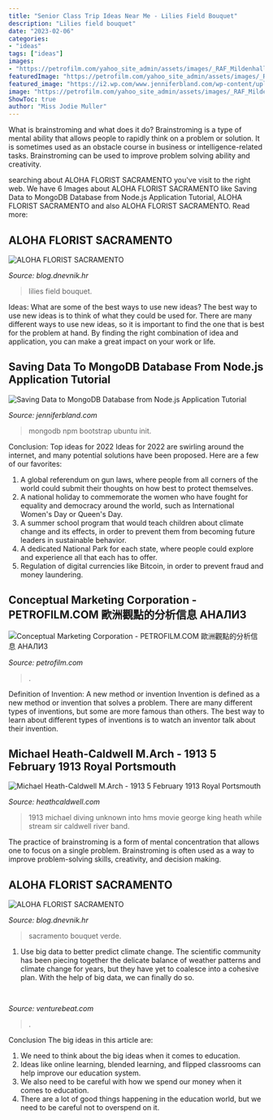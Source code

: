 ```yaml
---
title: "Senior Class Trip Ideas Near Me - Lilies Field Bouquet"
description: "Lilies field bouquet"
date: "2023-02-06"
categories:
- "ideas"
tags: ["ideas"]
images:
- "https://petrofilm.com/yahoo_site_admin/assets/images/_RAF_Mildenhall_Logo_3B.101103602_std.jpg"
featuredImage: "https://petrofilm.com/yahoo_site_admin/assets/images/_RAF_Mildenhall_Logo_3B.101103602_std.jpg"
featured_image: "https://i2.wp.com/www.jenniferbland.com/wp-content/uploads/Screen-Shot-2016-11-11-at-10.52.48-AM.png?resize=963%2C1024&amp;ssl=1"
image: "https://petrofilm.com/yahoo_site_admin/assets/images/_RAF_Mildenhall_Logo_3B.101103602_std.jpg"
ShowToc: true
author: "Miss Jodie Muller"
---
```



What is brainstroming and what does it do?
Brainstroming is a type of mental ability that allows people to rapidly think on a problem or solution. It is sometimes used as an obstacle course in business or intelligence-related tasks. Brainstroming can be used to improve problem solving ability and creativity.

	

		
searching about ALOHA FLORIST SACRAMENTO you've visit to the right web. We have 6 Images about ALOHA FLORIST SACRAMENTO like Saving Data to MongoDB Database from Node.js Application Tutorial, ALOHA FLORIST SACRAMENTO and also ALOHA FLORIST SACRAMENTO. Read more:
		
    
## ALOHA FLORIST SACRAMENTO

<img loading=lazy src="http://bit.ly/r3NYbs" onerror="this.onerror=null;this.src='https://tse3.mm.bing.net/th?id=OIP.kMP-38CToDcmaEbhbuK8CQAAAA&amp;pid=15.1';" alt="ALOHA FLORIST SACRAMENTO">

_Source: blog.dnevnik.hr_

>lilies field bouquet. 

	

Ideas: What are some of the best ways to use new ideas?
The best way to use new ideas is to think of what they could be used for. There are many different ways to use new ideas, so it is important to find the one that is best for the problem at hand. By finding the right combination of idea and application, you can make a great impact on your work or life.

    
## Saving Data To MongoDB Database From Node.js Application Tutorial

<img loading=lazy src="https://i2.wp.com/www.jenniferbland.com/wp-content/uploads/Screen-Shot-2016-11-11-at-10.52.48-AM.png?resize=963%2C1024&amp;ssl=1" onerror="this.onerror=null;this.src='https://tse3.mm.bing.net/th?id=OIP.cruEWW6rCXK7Q8qrfw7doAHaH4&amp;pid=15.1';" alt="Saving Data to MongoDB Database from Node.js Application Tutorial">

_Source: jenniferbland.com_

>mongodb npm bootstrap ubuntu init. 

	

Conclusion: Top ideas for 2022
Ideas for 2022 are swirling around the internet, and many potential solutions have been proposed. Here are a few of our favorites: 
1. A global referendum on gun laws, where people from all corners of the world could submit their thoughts on how best to protect themselves. 
2. A national holiday to commemorate the women who have fought for equality and democracy around the world, such as International Women's Day or Queen's Day. 
3. A summer school program that would teach children about climate change and its effects, in order to prevent them from becoming future leaders in sustainable behavior. 
4. A dedicated National Park for each state, where people could explore and experience all that each has to offer. 
5. Regulation of digital currencies like Bitcoin, in order to prevent fraud and money laundering.

    
## Conceptual Marketing Corporation - PETROFILM.COM ﻿歐洲觀點的分析信息 АНАЛИЗ

<img loading=lazy src="https://petrofilm.com/yahoo_site_admin/assets/images/_RAF_Mildenhall_Logo_3B.101103602_std.jpg" onerror="this.onerror=null;this.src='https://tse3.mm.bing.net/th?id=OIP.wkM6eVamnd-dH9FYHVeAngHaEn&amp;pid=15.1';" alt="Conceptual Marketing Corporation - PETROFILM.COM ﻿歐洲觀點的分析信息 АНАЛИЗ">

_Source: petrofilm.com_

>. 

	

Definition of Invention: A new method or invention
Invention is defined as a new method or invention that solves a problem. There are many different types of inventions, but some are more famous than others. The best way to learn about different types of inventions is to watch an inventor talk about their invention.

    
## Michael Heath-Caldwell M.Arch - 1913 5 February 1913 Royal Portsmouth

<img loading=lazy src="http://heathcaldwell.com/yahoo_site_admin/assets/images/1913_-_boarding_Dhow.10035521_std.jpg" onerror="this.onerror=null;this.src='https://tse1.mm.bing.net/th?id=OIP.2eU3uw5swZER4luHSoU4hwAAAA&amp;pid=15.1';" alt="Michael Heath-Caldwell M.Arch - 1913 5 February 1913 Royal Portsmouth">

_Source: heathcaldwell.com_

>1913 michael diving unknown into hms movie george king heath while stream sir caldwell river band. 

	

The practice of brainstroming is a form of mental concentration that allows one to focus on a single problem. Brainstroming is often used as a way to improve problem-solving skills, creativity, and decision making.

    
## ALOHA FLORIST SACRAMENTO

<img loading=lazy src="http://bit.ly/pAl5SM" onerror="this.onerror=null;this.src='https://tse2.mm.bing.net/th?id=OIP.lycazRfQW6FxEP2T95zNpQHaE8&amp;pid=15.1';" alt="ALOHA FLORIST SACRAMENTO">

_Source: blog.dnevnik.hr_

>sacramento bouquet verde. 

	

1. Use big data to better predict climate change. The scientific community has been piecing together the delicate balance of weather patterns and climate change for years, but they have yet to coalesce into a cohesive plan. With the help of big data, we can finally do so. 

    
## 

<img loading=lazy src="https://venturebeat.com/wp-content/uploads/2018/06/iPad-YouTube-Sharing.jpg?w=800" onerror="this.onerror=null;this.src='https://tse1.mm.bing.net/th?id=OIP.aosGBiSwfQX0AHno56hl5QHaFO&amp;pid=15.1';" alt="">

_Source: venturebeat.com_

>. 

	

Conclusion
The big ideas in this article are:
1. We need to think about the big ideas when it comes to education.
2. Ideas like online learning, blended learning, and flipped classrooms can help improve our education system.
3. We also need to be careful with how we spend our money when it comes to education.
4. There are a lot of good things happening in the education world, but we need to be careful not to overspend on it.

